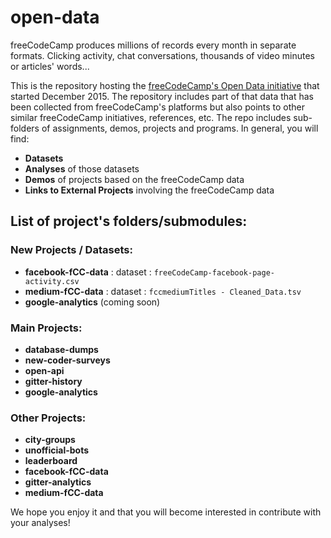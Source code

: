 # open-data

freeCodeCamp produces millions of records every month in separate formats. Clicking activity, chat conversations, thousands of video minutes or articles' words...

This is the repository hosting the [freeCodeCamp's Open Data initiative](https://medium.freecodecamp.org/free-code-camp-christmas-special-giving-the-gift-of-data-6ecbf0313d62) that started December 2015. The repository includes part of that data that has been collected from freeCodeCamp's platforms but also points to other similar freeCodeCamp initiatives, references, etc. The repo includes sub-folders of assignments, demos, projects and programs. In general, you will find:
* **Datasets**
* **Analyses** of those datasets
* **Demos** of projects based on the freeCodeCamp data
* **Links to External Projects** involving the freeCodeCamp data

## List of project's folders/submodules:

### New Projects / Datasets:

* **facebook-fCC-data** : dataset : `freeCodeCamp-facebook-page-activity.csv`
* **medium-fCC-data** : dataset : `fccmediumTitles - Cleaned_Data.tsv`
* **google-analytics** (coming soon)

### Main Projects:

* **database-dumps**
* **new-coder-surveys**
* **open-api**
* **gitter-history**
* **google-analytics**

### Other Projects:

* **city-groups**
* **unofficial-bots**
* **leaderboard**
* **facebook-fCC-data**
* **gitter-analytics**
* **medium-fCC-data**

We hope you enjoy it and that you will become interested in contribute with your analyses!

